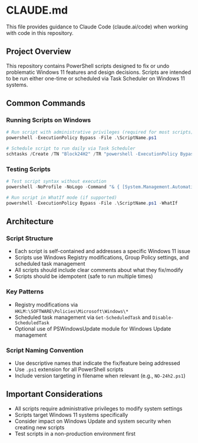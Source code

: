 # CLAUDE.md

This file provides guidance to Claude Code (claude.ai/code) when working with code in this repository.

## Project Overview

This repository contains PowerShell scripts designed to fix or undo problematic Windows 11 features and design decisions. Scripts are intended to be run either one-time or scheduled via Task Scheduler on Windows 11 systems.

## Common Commands

### Running Scripts on Windows
```powershell
# Run script with administrative privileges (required for most scripts)
powershell -ExecutionPolicy Bypass -File .\ScriptName.ps1

# Schedule script to run daily via Task Scheduler
schtasks /Create /TN "Block24H2" /TR "powershell -ExecutionPolicy Bypass -File C:\path\to\NO-24h2.ps1" /SC DAILY /RU SYSTEM
```

### Testing Scripts
```powershell
# Test script syntax without execution
powershell -NoProfile -NoLogo -Command "& { [System.Management.Automation.Language.Parser]::ParseFile('.\ScriptName.ps1', [ref]$null, [ref]$null) }"

# Run script in WhatIf mode (if supported)
powershell -ExecutionPolicy Bypass -File .\ScriptName.ps1 -WhatIf
```

## Architecture

### Script Structure
- Each script is self-contained and addresses a specific Windows 11 issue
- Scripts use Windows Registry modifications, Group Policy settings, and scheduled task management
- All scripts should include clear comments about what they fix/modify
- Scripts should be idempotent (safe to run multiple times)

### Key Patterns
- Registry modifications via `HKLM:\SOFTWARE\Policies\Microsoft\Windows\*`
- Scheduled task management via `Get-ScheduledTask` and `Disable-ScheduledTask`
- Optional use of PSWindowsUpdate module for Windows Update management

### Script Naming Convention
- Use descriptive names that indicate the fix/feature being addressed
- Use `.ps1` extension for all PowerShell scripts
- Include version targeting in filename when relevant (e.g., `NO-24h2.ps1`)

## Important Considerations
- All scripts require administrative privileges to modify system settings
- Scripts target Windows 11 systems specifically
- Consider impact on Windows Update and system security when creating new scripts
- Test scripts in a non-production environment first